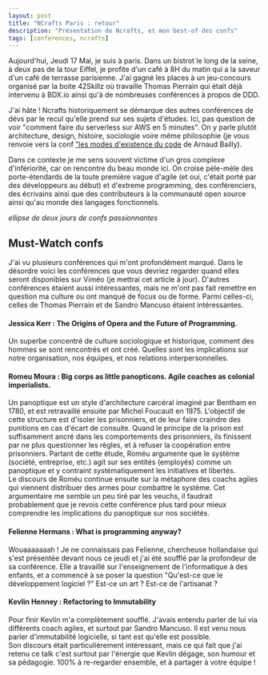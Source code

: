```yaml
---
layout: post
title: "NCrafts Paris : retour"
description: "Présentation de Ncrafts, et mon best-of des confs"
tags: [conferences, ncrafts]
---
```


Aujourd'hui, Jeudi 17 Mai, je suis à paris.
Dans un bistrot le long de la seine, à deux pas de la tour Eiffel, je profite d'un café à 8H du matin qui a la saveur d'un 
café de terrasse parisienne. J'ai gagné les places à un jeu-concours organisé
par la boite 42Skillz où travaille Thomas Pierrain
qui était déjà intervenu à BDX.io ainsi qu'à de nombreuses conférences à propos de DDD.

J'ai hâte !
Ncrafts historiquement se démarque des autres conférences de dévs par le recul qu'elle prend sur ses sujets d'études.
Ici, pas question de voir "comment faire du serverless sur AWS en 5 minutes". On y parle
plutôt architecture, design, histoire, sociologie  voire même philosophie (je vous renvoie vers la conf ["les modes d'existence du code](http://videos.ncrafts.io/video/221100040) de Arnaud Bailly).

Dans ce contexte je me sens souvent victime d'un gros complexe d'infériorité, car on rencontre du beau monde ici.
On croise pèle-mèle des porte-étendards de la toute première vague d'agile (et oui, c'était porté par des développeurs au début)
et d'extreme programming, des conférenciers, des écrivains 
ainsi que des contributeurs à la communauté open source ainsi qu'au monde des langages fonctionnels.

*ellipse de deux jours de confs passionnantes* 

## Must-Watch confs

J'ai vu plusieurs conférences qui m'ont profondément marqué.
Dans le désordre voici les conférences que vous devriez regarder quand elles seront disponibles sur
Viméo (je mettrai cet article à jour). D'autres conférences étaient aussi intéressantes, mais ne m'ont
pas fait remettre en question ma culture ou ont manqué de focus ou de forme. Parmi celles-ci, celles de Thomas Pierrain
et de Sandro Mancuso étaient intéressantes.

#### Jessica Kerr : The Origins of Opera and the Future of Programming.

Un superbe concentré de culture sociologique et historique, comment des hommes
se sont rencontrés et ont créé. Quelles sont les implications sur notre organisation,
nos équipes, et nos relations interpersonnelles.

#### Romeu Moura :   Big corps as little panopticons. Agile coaches as colonial imperialists.

Un panoptique est un style d'architecture carcéral imaginé par Bentham en 1780,
et est retravaillé ensuite par Michel Foucault en 1975. 
L'objectif de cette structure est d'isoler les prisonniers, et de leur faire craindre des punitions
en cas d'écart de consuite. Quand le principe de la prison est suffisamment ancré dans les
comportements des prisonniers, ils finissent par ne plus questionner les règles, et à refuser la
coopération entre prisonniers. Partant de cette étude, Roméu argumente que le système (société, entreprise, etc.) 
agit sur ses entités (employés) comme un panoptique et y contraint systématiquement les initiatives
et libertés.    
Le discours de Roméu continue ensuite sur la métaphore des coachs agiles qui viennent distribuer des 
armes pour combattre le système. Cet argumentaire me semble un peu tiré par les veuchs, 
il faudrait probablement que je revois cette conférence plus tard pour mieux comprendre les implications 
du panoptique sur nos sociétés.   

#### Felienne Hermans : What is programming anyway?

Wouaaaaaaah ! Je ne connaissais pas Felienne, chercheuse hollandaise qui s'est présentée devant
nous ce jeudi et j'ai été soufflé par la profondeur de sa conférence. Elle a travaillé sur l'enseignement de l'informatique à des enfants, et a commencé à
se poser la question "Qu'est-ce que le développement logiciel ?" Est-ce un art ? Est-ce de l'artisanat ? 

#### Kevlin Henney : Refactoring to Immutability

Pour finir Kevlin m'a complètement soufflé. J'avais entendu parler de lui via différents 
coach agiles, et surtout par Sandro Mancuso. Il est venu nous parler d'immutabilité logicielle, si
tant est qu'elle est possible.  
Son discours était particulièrement intéressant, mais ce qui fait que j'ai retenu ce talk c'est 
surtout par l'énergie que Kevlin dégage, son humour et sa pédagogie. 100% à re-regarder ensemble, et à partager à votre 
équipe !  